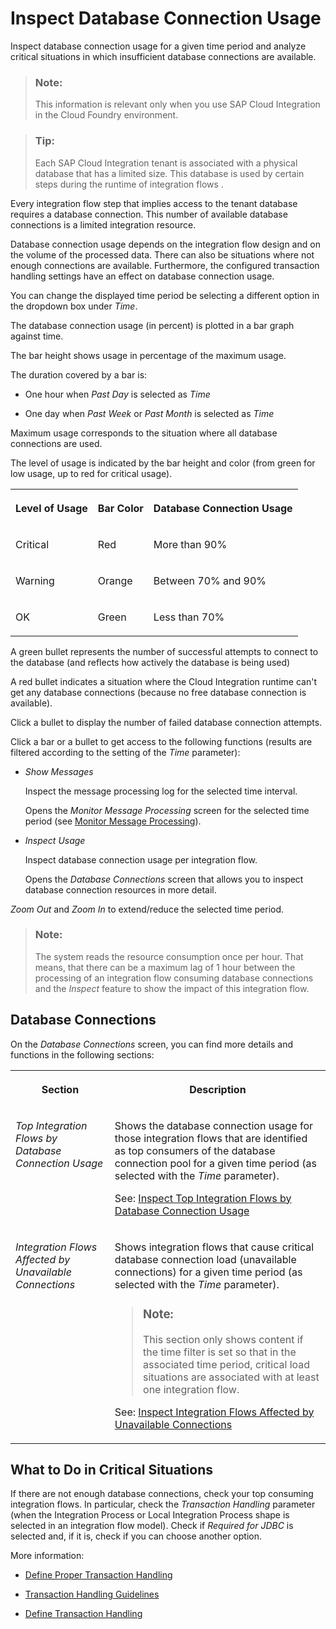 <!-- loio567eb42ef7c349e78c8c814dfeecd696 -->

# Inspect Database Connection Usage

Inspect database connection usage for a given time period and analyze critical situations in which insufficient database connections are available.

> ### Note:  
> This information is relevant only when you use SAP Cloud Integration in the Cloud Foundry environment.

> ### Tip:  
> Each SAP Cloud Integration tenant is associated with a physical database that has a limited size. This database is used by certain steps during the runtime of integration flows .

Every integration flow step that implies access to the tenant database requires a database connection. This number of available database connections is a limited integration resource.

Database connection usage depends on the integration flow design and on the volume of the processed data. There can also be situations where not enough connections are available. Furthermore, the configured transaction handling settings have an effect on database connection usage.

You can change the displayed time period be selecting a different option in the dropdown box under *Time*.

The database connection usage \(in percent\) is plotted in a bar graph against time.

The bar height shows usage in percentage of the maximum usage.

The duration covered by a bar is:

-   One hour when *Past Day* is selected as *Time* 

-   One day when *Past Week* or *Past Month* is selected as *Time* 


Maximum usage corresponds to the situation where all database connections are used.

The level of usage is indicated by the bar height and color \(from green for low usage, up to red for critical usage\).


<table>
<tr>
<th valign="top">

Level of Usage

</th>
<th valign="top">

Bar Color

</th>
<th valign="top">

Database Connection Usage

</th>
</tr>
<tr>
<td valign="top">

Critical

</td>
<td valign="top">

Red

</td>
<td valign="top">

More than 90%

</td>
</tr>
<tr>
<td valign="top">

Warning

</td>
<td valign="top">

Orange

</td>
<td valign="top">

Between 70% and 90%

</td>
</tr>
<tr>
<td valign="top">

OK

</td>
<td valign="top">

Green

</td>
<td valign="top">

Less than 70%

</td>
</tr>
</table>

A green bullet represents the number of successful attempts to connect to the database \(and reflects how actively the database is being used\)

A red bullet indicates a situation where the Cloud Integration runtime can't get any database connections \(because no free database connection is available\).

Click a bullet to display the number of failed database connection attempts.

Click a bar or a bullet to get access to the following functions \(results are filtered according to the setting of the *Time* parameter\):

-   *Show Messages*

    Inspect the message processing log for the selected time interval.

    Opens the *Monitor Message Processing* screen for the selected time period \(see [Monitor Message Processing](monitor-message-processing-314df3f.md)\).

-   *Inspect Usage*

    Inspect database connection usage per integration flow.

    Opens the *Database Connections* screen that allows you to inspect database connection resources in more detail.


*Zoom Out* and *Zoom In* to extend/reduce the selected time period.

> ### Note:  
> The system reads the resource consumption once per hour. That means, that there can be a maximum lag of 1 hour between the processing of an integration flow consuming database connections and the *Inspect* feature to show the impact of this integration flow.



<a name="loio567eb42ef7c349e78c8c814dfeecd696__section_tqd_3w1_bxb"/>

## Database Connections

On the *Database Connections* screen, you can find more details and functions in the following sections:


<table>
<tr>
<th valign="top">

Section

</th>
<th valign="top">

Description

</th>
</tr>
<tr>
<td valign="top">

*Top Integration Flows by Database Connection Usage* 

</td>
<td valign="top">

Shows the database connection usage for those integration flows that are identified as top consumers of the database connection pool for a given time period \(as selected with the *Time* parameter\).

See: [Inspect Top Integration Flows by Database Connection Usage](inspect-top-integration-flows-by-database-connection-usage-79c5a05.md)

</td>
</tr>
<tr>
<td valign="top">

*Integration Flows Affected by Unavailable Connections* 

</td>
<td valign="top">

Shows integration flows that cause critical database connection load \(unavailable connections\) for a given time period \(as selected with the *Time* parameter\).

> ### Note:  
> This section only shows content if the time filter is set so that in the associated time period, critical load situations are associated with at least one integration flow.

See: [Inspect Integration Flows Affected by Unavailable Connections](inspect-integration-flows-affected-by-unavailable-connections-5d9d214.md)

</td>
</tr>
</table>



<a name="loio567eb42ef7c349e78c8c814dfeecd696__section_vgy_pw5_ywb"/>

## What to Do in Critical Situations

If there are not enough database connections, check your top consuming integration flows. In particular, check the *Transaction Handling* parameter \(when the Integration Process or Local Integration Process shape is selected in an integration flow model\). Check if *Required for JDBC* is selected and, if it is, check if you can choose another option.

More information:

-   [Define Proper Transaction Handling](../Development/define-proper-transaction-handling-1c31963.md)

-   [Transaction Handling Guidelines](../Development/transaction-handling-guidelines-52e3f67.md)

-   [Define Transaction Handling](../Development/define-transaction-handling-2a5d4bc.md)


